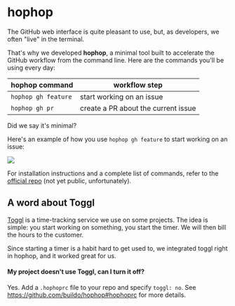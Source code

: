 # hophop

The GitHub web interface is quite pleasant to use, but, as developers, we often "live" in the terminal.

That's why we developed **hophop**, a minimal tool built to accelerate the GitHub workflow from the command line. Here are the commands you'll be using every day:

| hophop command | workflow step |
| -- | -- |
| `hophop gh feature` | start working on an issue |
| `hophop gh pr` | create a PR about the current issue |

Did we say it's minimal? 

Here's an example of how you use `hophop gh feature` to start working on an issue:

![](http://recordit.co/7d7Z4b4Wmt.gif)

For installation instructions and a complete list of commands, refer to the [official repo](https://github.com/buildo/hophop) (not yet public, unfortunately).

## A word about Toggl
[Toggl](https://toggl.com/) is a time-tracking service we use on some projects. The idea is simple: you start working on something, you start the timer. We will then bill the hours to the customer.

Since starting a timer is a habit hard to get used to, we integrated toggl right in hophop, and it worked great for us.

#### My project doesn't use Toggl, can I turn it off?
Yes. Add a `.hophoprc` file to your repo and specify `toggl: no`. See https://github.com/buildo/hophop#hophoprc for more details.
